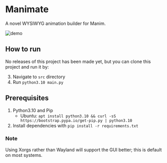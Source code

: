 # Manimate
A novel WYSIWYG animation builder for Manim.

![demo](https://i.imgur.com/9cp8OZh.png)

## How to run
No releases of this project has been made yet, but you can clone this project and run it by:

3. Navigate to `src` directory
4. Run `python3.10 main.py`

## Prerequisites

1. Python3.10 and Pip   
   - Ubuntu: `apt install python3.10 && curl -sS https://bootstrap.pypa.io/get-pip.py | python3.10`
2. Install dependencies with `pip install -r requirements.txt`

### Note

Using Xorgs rather than Wayland will support the GUI better; this is default on most systems.


<!-- 
- Python3.10
- Python3.10 pip - 
- moderngl
- bidict
- IPython 8.0.1
- PySide 6 and 2
- IPython
- Manim community dependencies - `sudo apt install libcairo2-dev libpango1.0-dev ffmpeg` for Ubuntu
- Manim community - `pip install manim` for Ubuntu  -->
